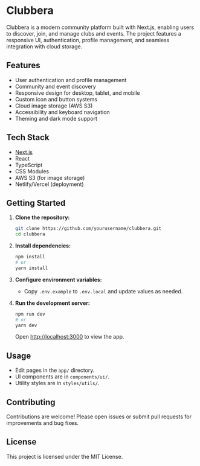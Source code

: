# Clubbera

Clubbera is a modern community platform built with Next.js, enabling users to discover, join, and manage clubs and events. The project features a responsive UI, authentication, profile management, and seamless integration with cloud storage.

## Features

-   User authentication and profile management
-   Community and event discovery
-   Responsive design for desktop, tablet, and mobile
-   Custom icon and button systems
-   Cloud image storage (AWS S3)
-   Accessibility and keyboard navigation
-   Theming and dark mode support

## Tech Stack

-   [Next.js](https://nextjs.org/)
-   React
-   TypeScript
-   CSS Modules
-   AWS S3 (for image storage)
-   Netlify/Vercel (deployment)

## Getting Started

1. **Clone the repository:**

    ```sh
    git clone https://github.com/yourusername/clubbera.git
    cd clubbera
    ```

2. **Install dependencies:**

    ```sh
    npm install
    # or
    yarn install
    ```

3. **Configure environment variables:**

    - Copy `.env.example` to `.env.local` and update values as needed.

4. **Run the development server:**
    ```sh
    npm run dev
    # or
    yarn dev
    ```
    Open [http://localhost:3000](http://localhost:3000) to view the app.

## Usage

-   Edit pages in the `app/` directory.
-   UI components are in `components/ui/`.
-   Utility styles are in `styles/utils/`.

## Contributing

Contributions are welcome! Please open issues or submit pull requests for improvements and bug fixes.

## License

This project is licensed under the MIT License.
